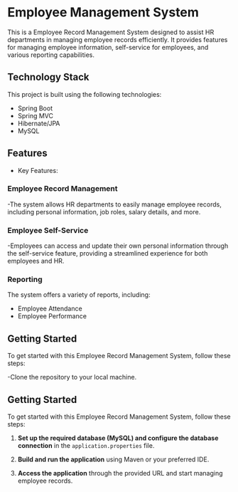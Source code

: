 
# Employee Management System

This is a Employee Record Management System designed to assist HR departments in managing employee records efficiently. It provides features for managing employee information, self-service for employees, and various reporting capabilities.

## Technology Stack

This project is built using the following technologies:

- Spring Boot
- Spring MVC
- Hibernate/JPA
- MySQL

## Features

- Key Features:

### Employee Record Management

-The system allows HR departments to easily manage employee records, including personal information, job roles, salary details, and more.

### Employee Self-Service

-Employees can access and update their own personal information through the self-service feature, providing a streamlined experience for both employees and HR.

### Reporting

The system offers a variety of reports, including:

- Employee Attendance
- Employee Performance

## Getting Started

To get started with this Employee Record Management System, follow these steps:

-Clone the repository to your local machine.

## Getting Started

To get started with this Employee Record Management System, follow these steps:

1. **Set up the required database (MySQL) and configure the database connection** in the `application.properties` file.

2. **Build and run the application** using Maven or your preferred IDE.

3. **Access the application** through the provided URL and start managing employee records.
